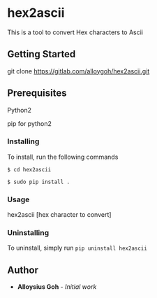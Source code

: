# hex2ascii

This is a tool to convert Hex characters to Ascii

## Getting Started
git clone https://gitlab.com/alloygoh/hex2ascii.git

## Prerequisites

Python2

pip for python2

### Installing
To install, run the following commands
```
$ cd hex2ascii

$ sudo pip install .
```


### Usage
hex2ascii [hex character to convert]

### Uninstalling

To uninstall, simply run ```pip uninstall hex2ascii```

## Author
* **Alloysius Goh** - *Initial work* 
